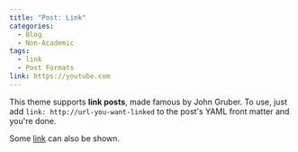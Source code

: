 ```yaml
---
title: "Post: Link"
categories:
  - Blog
  - Non-Academic 
tags:
  - link
  - Post Formats
link: https://youtube.com
---
```

This theme supports **link posts**, made famous by John Gruber. To use, just add `link: http://url-you-want-linked` to the post's YAML front matter and you're done.

Some [link](https://instagram.com) can also be shown.